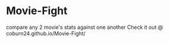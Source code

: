 # Movie-Fight
compare any 2 movie's stats against one another
Check it out @ coburn24.github.io/Movie-Fight/
